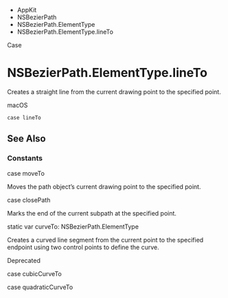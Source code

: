 

- AppKit
- NSBezierPath
- NSBezierPath.ElementType
-  NSBezierPath.ElementType.lineTo 

Case

# NSBezierPath.ElementType.lineTo

Creates a straight line from the current drawing point to the specified point.

macOS

``` source
case lineTo
```

## See Also

### Constants

case moveTo

Moves the path object’s current drawing point to the specified point.

case closePath

Marks the end of the current subpath at the specified point.

static var curveTo: NSBezierPath.ElementType

Creates a curved line segment from the current point to the specified endpoint using two control points to define the curve.

Deprecated

case cubicCurveTo

case quadraticCurveTo

